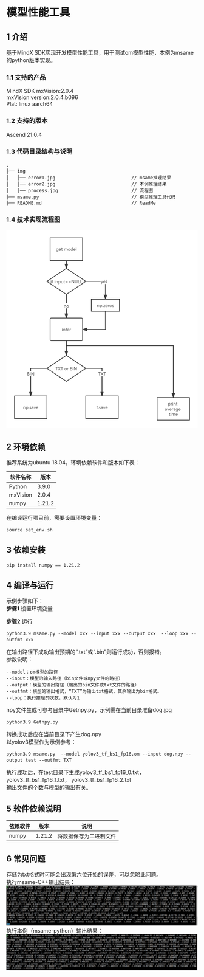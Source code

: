 # 模型性能工具

## 1 介绍
基于MindX SDK实现开发模型性能工具，用于测试om模型性能，本例为msame的python版本实现。

### 1.1 支持的产品

MindX SDK mxVision:2.0.4   
mxVision version:2.0.4.b096   
Plat: linux aarch64   

### 1.2 支持的版本

Ascend 21.0.4


### 1.3 代码目录结构与说明

```
.
├── img
│   ├── error1.jpg                            // msame推理结果
│   │── error2.jpg                            // 本例推理结果
│   │── process.jpg                           // 流程图
├── msame.py                                  // 模型推理工具代码
├── README.md                                 // ReadMe
```




### 1.4 技术实现流程图

![image-20220401173124980](./img/process.png)





## 2 环境依赖

推荐系统为ubuntu 18.04，环境依赖软件和版本如下表：

| 软件名称 | 版本   |
| -------- | ------ |
| Python   | 3.9.0  |
| mxVision | 2.0.4  |
| numpy    | 1.21.2 |

在编译运行项目前，需要设置环境变量：

```
source set_env.sh
```

## 3 依赖安装

```
pip install numpy == 1.21.2
```



##  4 编译与运行
示例步骤如下：   
**步骤1** 设置环境变量

**步骤2**  运行

```
python3.9 msame.py --model xxx --input xxx --output xxx  --loop xxx --outfmt xxx
```
在输出路径下成功输出预期的“.txt”或“.bin”则运行成功，否则报错。   
参数说明：
```
--model：om模型的路径
--input：模型的输入路径（bin文件或npy文件的路径）
--output：模型的输出路径（输出的bin文件或txt文件的路径）
--outfmt：模型的输出格式，“TXT”为输出txt格式，其余输出为bin格式。  
--loop：执行推理的次数，默认为1
```
npy文件生成可参考目录中Getnpy.py，示例需在当前目录准备dog.jpg   
```
python3.9 Getnpy.py
```
   转换成功后应在当前目录下产生dog.npy   
以yolov3模型作为示例参考：
```
python3.9 msame.py  --model yolov3_tf_bs1_fp16.om --input dog.npy --output test --outfmt TXT
```   
执行成功后，在test目录下生成yolov3_tf_bs1_fp16_0.txt，yolov3_tf_bs1_fp16_1.txt， yolov3_tf_bs1_fp16_2.txt   
输出文件的个数与模型的输出有关。   

## 5 软件依赖说明


| 依赖软件 | 版本   | 说明                   |
| -------- | ------ | ---------------------- |
| numpy    | 1.21.2 | 将数据保存为二进制文件 |

## 6 常见问题
 存储为txt格式时可能会出现第六位开始的误差，可以忽略此问题。  
 执行msame-C++输出结果：   
![image-20220401173124980](./img/error1.png)
 执行本例（msame-python）输出结果：   
![image-20220401173124980](./img/error2.png)
